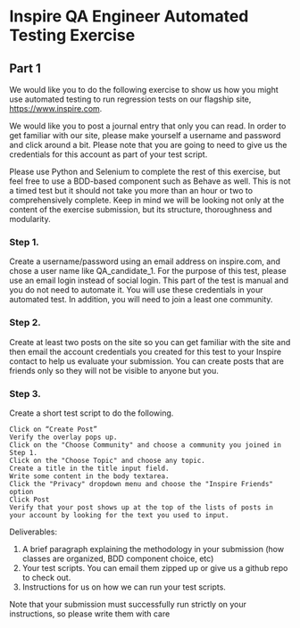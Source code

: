 # Inspire QA Engineer Automated Testing Exercise
## Part 1
We would like you to do the following exercise to show us how you might use automated testing to run regression tests on our flagship site, https://www.inspire.com.  

We would like you to post a journal entry that only you can read.  In order to get familiar with our site, please make yourself a username and password and click around a bit.  Please note that you are going to need to give us the credentials for this account as part of your test script.

Please use Python and Selenium to complete the rest of this exercise, but feel free to use a BDD-based component such as Behave as well. This is not a timed test but it should not take you more than an hour or two to comprehensively complete. Keep in mind we will be looking not only at the content of the exercise submission, but its structure, thoroughness and modularity.

### Step 1.
Create a username/password using an email address on inspire.com, and chose a user name like QA_candidate_1.  For the purpose of this test, please use an email login instead of social login. This part of the test is manual and you do not need to automate it.  You will use these credentials in your automated test. In addition, you will need to join a least one community.

### Step 2.
Create at least two posts on the site so you can get familiar with the site and then email the account credentials you created for this test to your Inspire contact to help us evaluate your submission. You can create posts that are friends only so they will not be visible to anyone but you.

### Step 3.
Create a short test script to do the following.

```Log into https://www.inspire.com
Click on “Create Post”
Verify the overlay pops up.
Click on the "Choose Community" and choose a community you joined in Step 1.
Click on the "Choose Topic" and choose any topic.
Create a title in the title input field.
Write some content in the body textarea.
Click the "Privacy" dropdown menu and choose the "Inspire Friends" option
Click Post
Verify that your post shows up at the top of the lists of posts in your account by looking for the text you used to input. 
```
Deliverables:

  1. A brief paragraph explaining the methodology in your submission (how classes are organized, BDD component choice, etc)
  2. Your test scripts.  You can email them zipped up or give us a github repo to check out.
  3. Instructions for us on how we can run your test scripts.

Note that your submission must successfully run strictly on your instructions, so please write them with care
